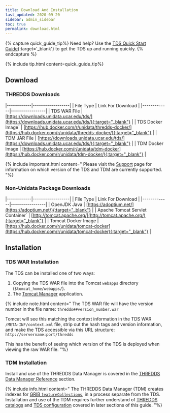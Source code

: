 ```yaml
---
title: Download And Installation
last_updated: 2020-09-20
sidebar: admin_sidebar
toc: true
permalink: download.html
---
```


{% capture quick_guide_tip%}
Need help?
Use the [TDS Quick Start Guide](https://docs.unidata.ucar.edu/tds/{{site.docset_version}}/quickstart/){:target='_blank'} to get the TDS up and running quickly.
{% endcapture %}

{% include tip.html content=quick_guide_tip%}

## Download

### THREDDS Downloads

|------------|------------------|
| File Type | Link For Download |
|-------------|-----------------|
| TDS WAR File | [https://downloads.unidata.ucar.edu/tds/](https://downloads.unidata.ucar.edu/tds/){:target="_blank"} |
| TDS Docker Image` | [https://hub.docker.com/r/unidata/thredds-docker/](https://hub.docker.com/r/unidata/thredds-docker/){:target="_blank"} |
| TDM JAR File | [https://downloads.unidata.ucar.edu/tds/](https://downloads.unidata.ucar.edu/tds/){:target="_blank"} |
| TDM Docker Image | [https://hub.docker.com/r/unidata/tdm-docker](https://hub.docker.com/r/unidata/tdm-docker/){:target="_blank"} |

{% include important.html content="
Please visit the [Support](support.html) page for information on which version of the TDS and TDM are currently supported.
"%}

### Non-Unidata Package Downloads

|------------|------------------|
| File Type | Link For Download |
|-------------|-----------------|
| OpenJDK Java | [https://adoptium.net/](https://adoptium.net/){:target="_blank"} |
| Apache Tomcat Servlet Container` | [http://tomcat.apache.org/](http://tomcat.apache.org/){:target="_blank"} |
| Tomcat Docker Image | [https://hub.docker.com/r/unidata/tomcat-docker](https://hub.docker.com/r/unidata/tomcat-docker){:target="_blank"} |

## Installation

### TDS WAR Installation

The TDS can be installed one of two ways:

1. Copying the TDS WAR file into the Tomcat `webapps` directory (`$tomcat_home/webapps/`).
2. The [Tomcat Manager](tomcat_manager_app.html) application.

{% include note.html content="
The TDS WAR file will have the version number in the file name: `thredds##version_number.war`   
   
Tomcat will see this matching the context information in the TDS WAR `/META-INF/context.xml` file, strip out the hash tags and version information, and make the TDS accessible via this URL structure: `http://servername:port/thredds`     
    
This has the benefit of seeing which version of the TDS is deployed when viewing the raw WAR file.
"%}


### TDM Installation

Install and use of the THREDDS Data Manager is covered in the [THREDDS Data Manager Reference](tdm_ref.html) section.

{% include info.html content="
The THREDDS Data Manager (TDM) creates indexes for [GRIB `featureCollections`](grib_feature_collections_ref.html), in a process separate from the TDS.
Installation and use of the TDM requires further understand of [THREDDS catalogs](catalog_primer.html) and [TDS configuration](basic_tds_configuration.html) covered in later sections of this guide.
"%}
 

